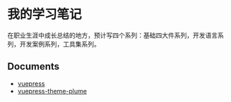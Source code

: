# 我的学习笔记

 在职业生涯中成长总结的地方，预计写四个系列：基础四大件系列，开发语言系列，开发案例系列，工具集系列。

## Documents

- [vuepress](https://vuepress.vuejs.org/)
- [vuepress-theme-plume](https://theme-plume.vuejs.press/)